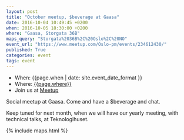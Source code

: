 ```yaml
---
layout: post
title: "October meetup, $beverage at Gaasa"
date: 2016-10-04 10:49:45 +0200
when: 2016-10-05 18:30:00 +0200
where: "Gaasa, Storgata 36B"
maps_query: "Storgata%2036B%2C%20Oslo%2C%20NO"
event_url: "https://www.meetup.com/Oslo-pm/events/234612430/"
published: True
categories: event
tags: event
---
```


* When: {{page.when | date: site.event_date_format }}
* Where: [{{page.where}}]({{site.maps_url}}{{page.maps_query}})
* Join us at [Meetup]({{page.event_url}})

Social meetup at Gaasa. Come and have a $beverage and chat.

Keep tuned for next month, when we will have our yearly meeting, with technical talks, at Teknologihuset.

{% include maps.html %}